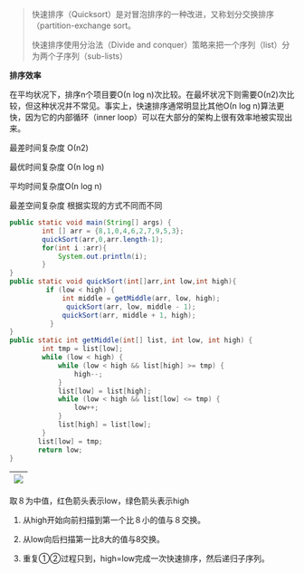 > 快速排序（Quicksort）是对冒泡排序的一种改进，又称划分交换排序（partition-exchange sort。
>
> 快速排序使用分治法（Divide and conquer）策略来把一个序列（list）分为两个子序列（sub-lists）

**排序效率**

在平均状况下，排序n个项目要Ο\(n log n\)次比较。在最坏状况下则需要Ο\(n2\)次比较，但这种状况并不常见。事实上，快速排序通常明显比其他Ο\(n log n\)算法更快，因为它的内部循环（inner loop）可以在大部分的架构上很有效率地被实现出来。

最差时间复杂度 Ο\(n2\)

最优时间复杂度 Ο\(n log n\)

平均时间复杂度Ο\(n log n\)

最差空间复杂度 根据实现的方式不同而不同

```java
public static void main(String[] args) {
        int [] arr = {8,1,0,4,6,2,7,9,5,3};
        quickSort(arr,0,arr.length-1);
        for(int i :arr){
            System.out.println(i);
        }
}
public static void quickSort(int[]arr,int low,int high){
         if (low < high) {     
             int middle = getMiddle(arr, low, high);     
              quickSort(arr, low, middle - 1);            
             quickSort(arr, middle + 1, high);            
          }  
}
public static int getMiddle(int[] list, int low, int high) {     
        int tmp = list[low];    
        while (low < high) {     
            while (low < high && list[high] >= tmp) {     
                high--;     
            }     
            list[low] = list[high];   
            while (low < high && list[low] <= tmp) {     
                low++;     
            }     
            list[high] = list[low];   
        }     
       list[low] = tmp;           
       return low;                   
}
```

| ![](/assets/import5.5.png) |
| :---: |


取８为中值，红色箭头表示low，绿色箭头表示high

1. 从high开始向前扫描到第一个比８小的值与８交换。

2. 从low向后扫描第一比8大的值与8交换。

3. 重复①②过程只到，high=low完成一次快速排序，然后递归子序列。



